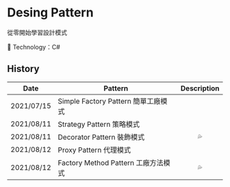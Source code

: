 # Desing Pattern
從零開始學習設計模式

:rocket: Technology：C#

## History
| Date | Pattern | Description |
| -- | -- | :--: |
| 2021/07/15 | Simple Factory Pattern 簡單工廠模式 ||
| 2021/08/11 | Strategy Pattern 策略模式 ||
| 2021/08/11 | Decorator Pattern 裝飾模式 | :sweat_drops: |
| 2021/08/12 | Proxy Pattern 代理模式 ||
| 2021/08/12 | Factory Method Pattern 工廠方法模式 | :sweat_drops: |
